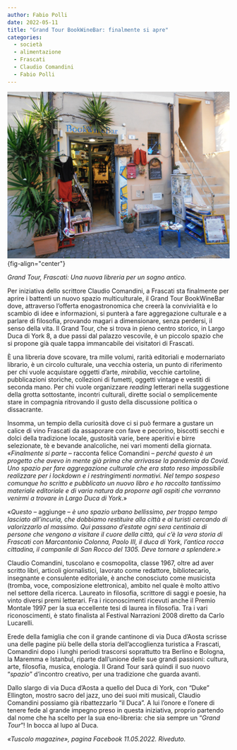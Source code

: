 ```yaml
---
author: Fabio Polli
date: 2022-05-11
title: "Grand Tour BookWineBar: finalmente si apre"
categories:
  - società
  - alimentazione
  - Frascati
  - Claudio Comandini
  - Fabio Polli
---
```


![](images/fuori1-01.JPG){fig-align="center"}

*Grand Tour, Frascati: Una nuova libreria per un sogno antico.*

Per iniziativa dello scrittore Claudio Comandini, a Frascati sta finalmente per aprire i battenti un nuovo spazio multiculturale, il Grand Tour BookWineBar dove, attraverso l’offerta enogastronomica che creerà la convivialità e lo scambio di idee e informazioni, si punterà a fare aggregazione culturale e a parlare di filosofia, provando magari a dimensionare, senza perdersi, il senso della vita. Il Grand Tour, che si trova in pieno centro storico, in Largo Duca di York 8, a due passi dal palazzo vescovile, è un piccolo spazio che si propone già quale tappa immancabile dei visitatori di Frascati.

È una libreria dove scovare, tra mille volumi, rarità editoriali e modernariato librario, è un circolo culturale, una vecchia osteria, un punto di riferimento per chi vuole acquistare oggetti d’arte, *mirabilia*, vecchie cartoline, pubblicazioni storiche, collezioni di fumetti, oggetti vintage e vestiti di seconda mano. Per chi vuole organizzare *reading* letterari nella suggestione della grotta sottostante, incontri culturali, dirette social o semplicemente stare in compagnia ritrovando il gusto della discussione politica o dissacrante.

Insomma, un tempio della curiosità dove ci si può fermare a gustare un calice di vino Frascati da assaporare con fave e pecorino, biscotti secchi e dolci della tradizione locale, gustosità varie, bere aperitivi e birre selezionate, tè e bevande analcoliche, nei vari momenti della giornata. «*Finalmente si parte* – racconta felice Comandini – *perché questo è un progetto che avevo in mente già prima che arrivasse la pandemia da Covid. Uno spazio per fare aggregazione culturale che era stato reso impossibile realizzare per i lockdown e i restringimenti normativi. Nel tempo sospeso comunque ho scritto e pubblicato un nuovo libro e ho raccolto tantissimo materiale editoriale e di varia natura da proporre agli ospiti che vorranno venirmi a trovare in Largo Duca di York*.»

«*Questo* – aggiunge – *è uno spazio urbano bellissimo, per troppo tempo lasciato all’incuria, che dobbiamo restituire alla città e ai turisti cercando di valorizzarlo al massimo. Qui passano d’estate ogni sera centinaia di persone che vengono a visitare il cuore della città, qui c’è la vera storia di Frascati con Marcantonio Colonna, Paolo III, il duca di York, l’antica rocca cittadina, il campanile di San Rocco del 1305. Deve tornare a splendere*.»

Claudio Comandini, tuscolano e cosmopolita, classe 1967, oltre ad aver scritto libri, articoli giornalistici, lavorato come redattore, bibliotecario, insegnante e consulente editoriale, è anche conosciuto come musicista (tromba, voce, composizione elettronica), ambito nel quale è molto attivo nel settore della ricerca. Laureato in filosofia, scrittore di saggi e poesie, ha vinto diversi premi letterari. Fra i riconoscimenti ricevuti anche il Premio Montale 1997 per la sua eccellente tesi di laurea in filosofia. Tra i vari riconoscimenti, è stato finalista al Festival Narrazioni 2008 diretto da Carlo Lucarelli.

Erede della famiglia che con il grande cantinone di via Duca d’Aosta scrisse una delle pagine più belle della storia dell’accoglienza turistica a Frascati, Comandini dopo i lunghi periodi trascorsi soprattutto tra Berlino e Bologna, la Maremma e Istanbul, riparte dall’unione delle sue grandi passioni: cultura, arte, filosofia, musica, enologia. Il Grand Tour sarà quindi il suo nuovo “*spazio*” d’incontro creativo, per una tradizione che guarda avanti.

Dallo slargo di via Duca d’Aosta a quello del Duca di York, con “Duke” Ellington, mostro sacro del jazz, uno dei suoi miti musicali, Claudio Comandini possiamo già ribattezzarlo “il Duca”. A lui l’onore e l’onere di tenere fede al grande impegno preso in questa iniziativa, proprio partendo dal nome che ha scelto per la sua eno-libreria: che sia sempre un “*Grand Tour*”! In bocca al lupo al Duca.

*«Tuscolo magazine», pagina Facebook 11.05.2022. Riveduto.*
